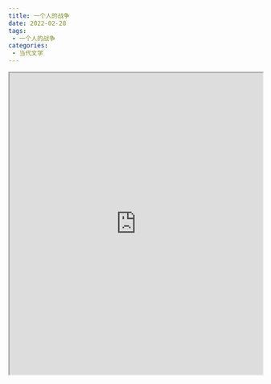 ```yaml
---
title: 一个人的战争
date: 2022-02-28
tags:
 - 一个人的战争
categories:
 - 当代文学
---
```




<iframe src="https://study-doc.yourtools.icu/pdf/web/viewer.html?file=https://vkceyugu.cdn.bspapp.com/VKCEYUGU-e9075d72-0451-48df-afe1-d46932ae4554/4fc0da9c-3e2a-40f9-bba9-5376758943ce.pdf" width="100%" height="600px"></iframe>
